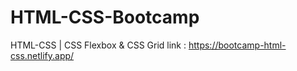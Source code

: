 # HTML-CSS-Bootcamp
HTML-CSS | CSS Flexbox &amp; CSS Grid 
link : https://bootcamp-html-css.netlify.app/
